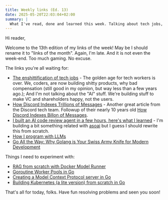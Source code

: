 ```yaml
---
title: Weekly links (Ed. 13)
date: 2025-05-20T22:03:04+02:00
summary: |
  What I've read, done and learned this week. Talking about tech jobs, Discord, and Golang (and a bit of AI).
---
```


Hi reader,

Welcome to the 13th edition of my links of the week! May be I should rename it to "links of the month". Again, I'm late. And it is not even the week-end. Too much gaming. No excuse.

The links you're all waiting for:

- [The enshittification of tech jobs](https://pluralistic.net/2025/04/27/some-animals/#are-more-equal-than-others) - The golden age for tech workers is over. We, coders, are now building shitty products, why bad compensation (still good in my opinion, but way less than a few years ago.); And I'm not talking about the "AI" stuff. We're building stuff to make VC and shareholders happy, not the users.
- [How Discord Indexes Trillions of Messages](https://discord.com/blog/how-discord-indexes-trillions-of-messages) - Another great article from the Discord tech team. Followup of their nearly 10 years old [How Discord Indexes Billon of Messages](https://discord.com/blog/how-discord-indexes-billions-of-messages).
- [I built an AI code review agent in a few hours, here's what I learned](https://www.sourcebot.dev/blog/review-agent-learnings) - I'm building a bit something related with [asoai](https://github.com/mycroft/asoai) but I guess I should rewrite this from scratch.
- [How I program with LLMs](https://crawshaw.io/blog/programming-with-llms)
- [Go All the Way: Why Golang is Your Swiss Army Knife for Modern Development](https://blog.oodle.ai/go-all-the-way-why-golang-is-your-swiss-army-knife-for-modern-development/)

Things I need to experiment with:

- [RAG from scratch with Docker Model Runner](https://k33g.hashnode.dev/rag-from-scratch-with-docker-model-runner-part-1)
- [Goroutine Worker Pools in Go](https://goperf.dev/01-common-patterns/worker-pool/#when-to-use-worker-pools)
- [Creating a Model Context Protocol server in Go](https://eltonminetto.dev/en/post/2025-05-01-mcp-server-golang/)
- [Building Kubernetes (a lite version) from scratch in Go](https://medium.com/@owumifestus/building-kubernetes-a-lite-version-from-scratch-in-go-7156ed1fef9e)

That's all for today, folks. Have fun resolving problems and seen you soon!
